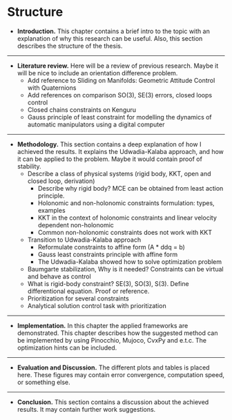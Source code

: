# Structure

* $\textbf{Introduction.}$ This chapter contains a brief intro to the topic with an explanation of why this research can be useful. Also, this section describes the structure of the thesis.
---
* $\textbf{Literature review.}$ Here will be a review of previous research. Maybe it will be nice to include an orientation difference problem. 
    * Add reference to Sliding on Manifolds: Geometric Attitude Control with Quaternions
    * Add references on comparison SO(3), SE(3) errors, closed loops control
    * Closed chains constraints on Kenguru
    * Gauss principle of least constraint for modelling the dynamics of automatic manipulators using a digital computer
---
* $\textbf{Methodology.}$ This section contains a deep explanation of how I achieved the results. It explains the Udwadia-Kalaba approach, and how it can be applied to the problem. Maybe it would contain proof of stability.
    * Describe a class of physical systems (rigid body, KKT, open and closed loop, derivation)
        * Describe why rigid body? MCE can be obtained from least action principle. 
        * Holonomic and non-holonomic constraints formulation: types, examples
        * KKT in the context of holonomic constraints and linear velocity dependent non-holonomic
        * Common non-holonomic constraints does not work with KKT
    * Transition to Udwadia-Kalaba approach
        * Reformulate constraints to affine form (A * ddq = b)
        * Gauss least constraints principle with affine form
        * The Udwadia-Kalaba showed how to solve optimization problem
    * Baumgarte stabilization, Why is it needed? Constraints can be virtual and behave as control
    * What is rigid-body constraint? SE(3), SO(3), S(3). Define differentional equation. Proof or reference.
    * Prioritization for several constraints
    * Analytical solution control task with prioritization
---
* $\textbf{Implementation.}$ In this chapter the applied frameworks are demonstrated. This chapter describes how the 
suggested method can be implemented by using Pinocchio, Mujoco, 
CvxPy and e.t.c. The optimization hints can be included.

---
* $\textbf{Evaluation and Discussion.}$ The different plots and 
tables is placed here. These figures may contain error convergence, computation speed, or something else.
---
* $\textbf{Conclusion.}$ This section contains a discussion about the achieved results. It may contain further work suggestions.
